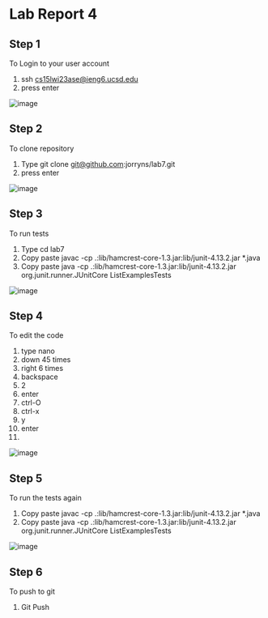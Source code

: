 # Lab Report 4
## Step 1
To Login to your user account
1. ssh cs15lwi23ase@ieng6.ucsd.edu 
2. press enter

![image](https://user-images.githubusercontent.com/122568624/224612924-a6f74e86-ec0b-45d7-8c25-b05e7f64adaf.png)

## Step 2
To clone repository 
1. Type git clone git@github.com:jorryns/lab7.git
2. press enter

![image](https://user-images.githubusercontent.com/122568624/224616292-8ea5179d-6948-4b7c-b88e-ee1bee7ec680.png)

## Step 3
To run tests
1. Type cd lab7
2. Copy paste javac -cp .:lib/hamcrest-core-1.3.jar:lib/junit-4.13.2.jar *.java
3. Copy paste java -cp .:lib/hamcrest-core-1.3.jar:lib/junit-4.13.2.jar org.junit.runner.JUnitCore ListExamplesTests

![image](https://user-images.githubusercontent.com/122568624/224617311-4991e61e-5bca-494c-b7ba-c6b47e4c0c4a.png)


## Step 4
To edit the code
1. type nano
2. down 45 times
3. right 6 times
4. backspace 
5. 2
6. enter
7. ctrl-O
8. ctrl-x
9. y
10. enter
11. 
![image](https://user-images.githubusercontent.com/122568624/224816989-1e4eed96-004b-49be-ac62-ac40ac9b842e.png)

## Step 5 
To run the tests again
 1. Copy paste javac -cp .:lib/hamcrest-core-1.3.jar:lib/junit-4.13.2.jar *.java
 2. Copy paste java -cp .:lib/hamcrest-core-1.3.jar:lib/junit-4.13.2.jar org.junit.runner.JUnitCore ListExamplesTests

![image](https://user-images.githubusercontent.com/122568624/224817703-3935cc92-0f52-4fd5-8ced-a1ea642aaaf9.png)

## Step 6
To push to git
1. Git Push

